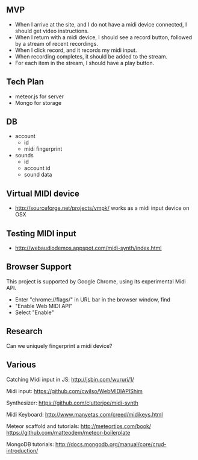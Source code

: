 ## MVP

* When I arrive at the site, and I do not have a midi device connected, I should get video instructions.
* When I return with a midi device, I should see a record button, followed by a stream of recent recordings.
* When I click record, and it records my midi input.
* When recording completes, it should be added to the stream.
* For each item in the stream, I should have a play button.

## Tech Plan

* meteor.js for server
* Mongo for storage

## DB

* account
  * id
  * midi fingerprint
* sounds
  * id
  * account id
  * sound data

## Virtual MIDI device

* http://sourceforge.net/projects/vmpk/ works as a midi input device on OSX

## Testing MIDI input

* http://webaudiodemos.appspot.com/midi-synth/index.html

## Browser Support

This project is supported by Google Chrome, using its experimental Midi API.

* Enter "chrome://flags/" in URL bar in the browser window, find 
* "Enable Web MIDI API" 
* Select "Enable"

## Research

Can we uniquely fingerprint a midi device?

## Various

Catching Midi input in JS:
http://jsbin.com/wururi/1/

Midi input:
https://github.com/cwilso/WebMIDIAPIShim

Synthesizer:
https://github.com/clutterjoe/midi-synth

Midi Keyboard:
http://www.manyetas.com/creed/midikeys.html

Meteor scaffold and tutorials:
http://meteortips.com/book/
https://github.com/matteodem/meteor-boilerplate

MongoDB tutorials:
http://docs.mongodb.org/manual/core/crud-introduction/

